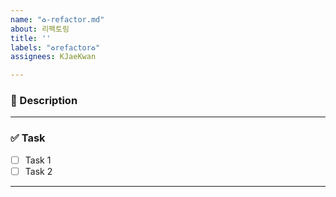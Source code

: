```yaml
---
name: "♻️-refactor.md"
about: 리팩토링
title: ''
labels: "♻️refactor♻️"
assignees: KJaeKwan

---
```


### **📌 Description**

---
### ✅ Task
- [ ] Task 1
- [ ] Task 2

---
